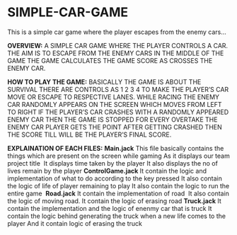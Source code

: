 # SIMPLE-CAR-GAME
This is a simple car game where the player escapes from the enemy cars...

**OVERVIEW:**
A SIMPLE CAR GAME WHERE THE PLAYER CONTROLS A CAR.
THE AIM IS TO ESCAPE FROM THE ENEMY CARS IN THE MIDDLE OF THE GAME
THE GAME CALCULATES THE GAME SCORE AS CROSSES THE ENEMY CAR.

**HOW TO PLAY THE GAME:**
BASICALLY THE GAME IS ABOUT THE SURVIVAL 
THERE ARE CONTROLS AS 1 2 3 4 TO MAKE THE PLAYER’S CAR   MOVE OR ESCAPE TO RESPECTIVE LANES.
WHILE RACING THE ENEMY CAR RANDOMLY APPEARS ON THE SCREEN WHICH MOVES FROM LEFT TO RIGHT 
IF THE PLAYER’S CAR CRASHES WITH A RANDOMLY APPEARED ENEMY CAR THEN THE GAME IS STOPPED 
FOR EVERY OVERTAKE THE ENEMY CAR PLAYER GETS THE POINT 
AFTER GETTING CRASHED THEN THE SCORE TILL WILL BE THE PLAYER’S FINAL SCORE.

**EXPLAINATION OF EACH FILES:**
**Main.jack**
This file basically contains the things which are present on the screen while gaming
As it displays our team project title 
It displays time taken by the player
It also displays the no of lives remain by the player
**ControlGame.jack**
It contain the logic and implementation of what to do according to the key pressed
It also contain the logic of life of player remaining to play
It also contain the logic to run the entire game 
**Road.jack**
It contain the implementation of road 
It also contain the logic of moving road.
It contain the logic of erasing road
**Truck.jack**
It contain the implementation and the logic of enenmy car that is truck
It contain the logic behind generating the truck when a new life comes to the player
And it contain logic of erasing the truck
